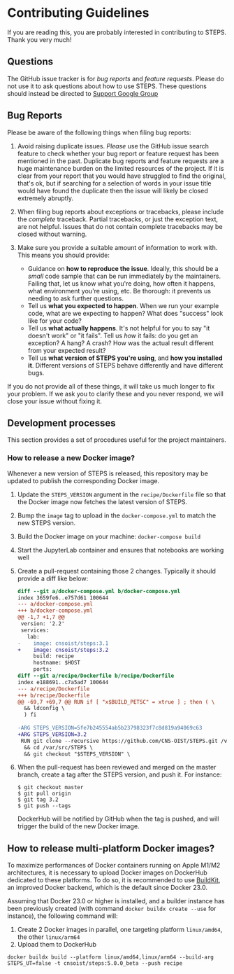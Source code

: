 # Contributing Guidelines

If you are reading this, you are probably interested in contributing to
STEPS. Thank you very much!

## Questions

The GitHub issue tracker is for *bug reports* and *feature requests*.
Please do not use it to ask questions about how to use STEPS. These
questions should instead be directed to [Support Google
Group](https://groups.google.com/forum/#!forum/steps_support)

## Bug Reports

Please be aware of the following things when filing bug reports:

1.  Avoid raising duplicate issues. *Please* use the GitHub issue search
    feature to check whether your bug report or feature request has been
    mentioned in the past. Duplicate bug reports and feature requests
    are a huge maintenance burden on the limited resources of
    the project. If it is clear from your report that you would have
    struggled to find the original, that's ok, but if searching for a
    selection of words in your issue title would have found the
    duplicate then the issue will likely be closed extremely abruptly.
1.  When filing bug reports about exceptions or tracebacks, please
    include the *complete* traceback. Partial tracebacks, or just the
    exception text, are not helpful. Issues that do not contain complete
    tracebacks may be closed without warning.
1.  Make sure you provide a suitable amount of information to work with.
    This means you should provide:

	-   Guidance on **how to reproduce the issue**. Ideally, this should be
	    a *small* code sample that can be run immediately by the
	    maintainers. Failing that, let us know what you're doing, how often
	    it happens, what environment you're using, etc. Be thorough: it
	    prevents us needing to ask further questions.
	-   Tell us **what you expected to happen**. When we run your example
	    code, what are we expecting to happen? What does "success" look like
	    for your code?
	-   Tell us **what actually happens**. It's not helpful for you to say
	    "it doesn't work" or "it fails". Tell us *how* it fails: do you get
	    an exception? A hang? A crash? How was the actual result different
	    from your expected result?
	-   Tell us **what version of STEPS you're using**, and **how you
	    installed it**. Different versions of STEPS behave differently and
	    have different bugs.

If you do not provide all of these things, it will take us much longer
to fix your problem. If we ask you to clarify these and you never
respond, we will close your issue without fixing it.

## Development processes

This section provides a set of procedures useful for the project
maintainers.

### How to release a new Docker image?

Whenever a new version of STEPS is released, this repository may be
updated to publish the corresponding Docker image.

1.  Update the `STEPS_VERSION` argument in the `recipe/Dockerfile` file
    so that the Docker image now fetches the latest version of STEPS.
1.  Bump the `image` tag to upload in the `docker-compose.yml` to match
    the new STEPS version.
1.  Build the Docker image on your machine: `docker-compose build`
1.  Start the JupyterLab container and ensures that notebooks are
    working well
1.  Create a pull-request containing those 2 changes. Typically it should
    provide a diff like below:

	```diff
	diff --git a/docker-compose.yml b/docker-compose.yml
	index 3659fe6..e757d61 100644
	--- a/docker-compose.yml
	+++ b/docker-compose.yml
	@@ -1,7 +1,7 @@
	 version: '2.2'
	 services:
	   lab:
	-    image: cnsoist/steps:3.1
	+    image: cnsoist/steps:3.2
	     build: recipe
	     hostname: $HOST
	     ports:
	diff --git a/recipe/Dockerfile b/recipe/Dockerfile
	index e188691..c7a5ad7 100644
	--- a/recipe/Dockerfile
	+++ b/recipe/Dockerfile
	@@ -69,7 +69,7 @@ RUN if [ "x$BUILD_PETSC" = xtrue ] ; then ( \
	  && ldconfig \
	  ) fi
	 
	-ARG STEPS_VERSION=5fe7b245554ab5b23798323f7c8d819a94069c63
	+ARG STEPS_VERSION=3.2
	 RUN git clone --recursive https://github.com/CNS-OIST/STEPS.git /var/src/STEPS \
	  && cd /var/src/STEPS \
	  && git checkout "$STEPS_VERSION" \
	```

1.  When the pull-request has been reviewed and merged on the master
    branch, create a tag after the STEPS version, and push it. For
    instance:

    ``` {.bash}
    $ git checkout master
    $ git pull origin
    $ git tag 3.2
    $ git push --tags
    ```

    DockerHub will be notified by GitHub when the tag is pushed, and will
    trigger the build of the new Docker image.

## How to release multi-platform Docker images?

To maximize performances of Docker containers running on Apple M1/M2
architectures, it is necessary to upload Docker images on DockerHub dedicated
to these platforms. To do so, it is recommended to use 
[BuildKit](https://docs.docker.com/build/buildkit), an improved Docker
backend, which is the default since Docker 23.0.

Assuming that Docker 23.0 or higher is installed, and a builder instance has been previously created (with command `docker buildx create --use` for instance), the following command will:
1. Create 2 Docker images in parallel, one targeting platform `linux/amd64`,
   the other `linux/arm64`
1. Upload them to DockerHub

```
docker buildx build --platform linux/amd64,linux/arm64 --build-arg STEPS_UT=false -t cnsoist/steps:5.0.0_beta --push recipe
```
